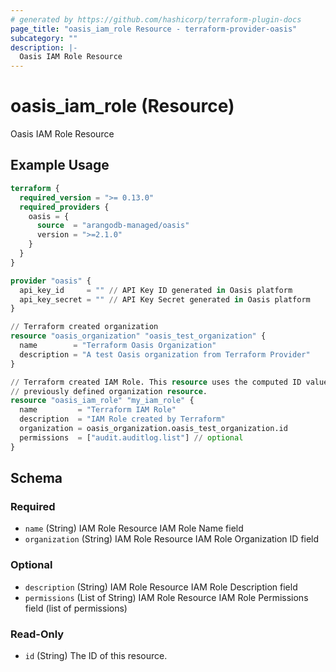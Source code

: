 ```yaml
---
# generated by https://github.com/hashicorp/terraform-plugin-docs
page_title: "oasis_iam_role Resource - terraform-provider-oasis"
subcategory: ""
description: |-
  Oasis IAM Role Resource
---
```


# oasis_iam_role (Resource)

Oasis IAM Role Resource

## Example Usage

```terraform
terraform {
  required_version = ">= 0.13.0"
  required_providers {
    oasis = {
      source  = "arangodb-managed/oasis"
      version = ">=2.1.0"
    }
  }
}

provider "oasis" {
  api_key_id     = "" // API Key ID generated in Oasis platform
  api_key_secret = "" // API Key Secret generated in Oasis platform
}

// Terraform created organization
resource "oasis_organization" "oasis_test_organization" {
  name        = "Terraform Oasis Organization"
  description = "A test Oasis organization from Terraform Provider"
}

// Terraform created IAM Role. This resource uses the computed ID value of the
// previously defined organization resource.
resource "oasis_iam_role" "my_iam_role" {
  name         = "Terraform IAM Role"
  description  = "IAM Role created by Terraform"
  organization = oasis_organization.oasis_test_organization.id
  permissions  = ["audit.auditlog.list"] // optional
}
```

<!-- schema generated by tfplugindocs -->
## Schema

### Required

- `name` (String) IAM Role Resource IAM Role Name field
- `organization` (String) IAM Role Resource IAM Role Organization ID field

### Optional

- `description` (String) IAM Role Resource IAM Role Description field
- `permissions` (List of String) IAM Role Resource IAM Role Permissions field (list of permissions)

### Read-Only

- `id` (String) The ID of this resource.


